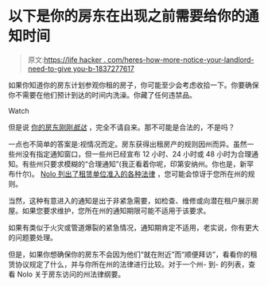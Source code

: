 # 以下是你的房东在出现之前需要给你的通知时间

> 原文:[https://life hacker . com/heres-how-more-notice-your-landlord-need-to-give you-b-1837277617](https://lifehacker.com/heres-how-much-notice-your-landlord-needs-to-give-you-b-1837277617)

如果你知道你的房东计划参观你租的房子，你可能至少会考虑收拾一下。你要确保你不需要在他们预计到达的时间内洗澡。你藏了任何违禁品。

Watch

但是说 [你的房东刚刚*抵达*](https://lifehacker.com/how-to-deal-with-a-difficult-landlord-1621836145) ，完全不请自来。那不可能是合法的，不是吗？

一点也不简单的答案是:视情况而定。房东获得出租房产的规则因州而异。虽然一些州没有指定通知窗口，但一些州已经宣布 12 小时、24 小时或 48 小时为合理通知。有些州只要求模糊的“合理通知”(我正看着你呢，印第安纳州。你也是，新罕布什尔)。 [Nolo 列出了租赁单位准入的各种法律](https://www.nolo.com/legal-encyclopedia/chart-notice-requirements-enter-rental-29033.html) ，您可能会惊讶于您所在州的规则。

当然，这种有意进入的通知是出于非紧急需要，如检查、维修或向潜在租户展示房屋。如果您要求维护，您所在州的通知期限可能不适用于该要求。

如果有类似于火灾或管道爆裂的紧急情况，通知期肯定不适用，老实说，你有更大的问题要处理。

但是，如果你想确保你的房东不会因为他们“就在附近”而“顺便拜访”，看看你的租赁协议规定了什么，并与你所在州的法律进行比较。对于一个州- 到- 的列表，查看 Nolo 关于房东访问的州法律纲要。